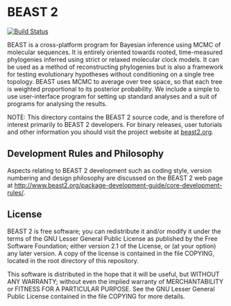 BEAST 2
=======

[![Build Status](https://github.com/CompEvol/beast2/workflows/Core%20tests/badge.svg)](https://github.com/CompEvol/beast2/actions?query=workflow%3A%22Core+tests%22)

BEAST is a cross-platform program for Bayesian inference using MCMC of
molecular sequences. It is entirely oriented towards rooted,
time-measured phylogenies inferred using strict or relaxed molecular
clock models. It can be used as a method of reconstructing phylogenies
but is also a framework for testing evolutionary hypotheses without
conditioning on a single tree topology. BEAST uses MCMC to average
over tree space, so that each tree is weighted proportional to its
posterior probability. We include a simple to use user-interface
program for setting up standard analyses and a suit of programs for
analysing the results.

NOTE: This directory contains the BEAST 2 source code, and is
therefore of interest primarily to BEAST 2 developers.  For binary
releases, user tutorials and other information you should visit the
project website at [beast2.org](https://www.beast2.org).

Development Rules and Philosophy
--------------------------------

Aspects relating to BEAST 2 development such as coding style, version
numbering and design philosophy are discussed on the BEAST 2 web page at
http://www.beast2.org/package-development-guide/core-development-rules/.

License
-------

BEAST 2 is free software; you can redistribute it and/or modify it
under the terms of the GNU Lesser General Public License as published
by the Free Software Foundation; either version 2.1 of the License, or
(at your option) any later version. A copy of the license is contained
in the file COPYING, located in the root directory of this repository.

This software is distributed in the hope that it will be useful, but
WITHOUT ANY WARRANTY; without even the implied warranty of
MERCHANTABILITY or FITNESS FOR A PARTICULAR PURPOSE.  See the GNU
Lesser General Public License contained in the file COPYING for more
details.
